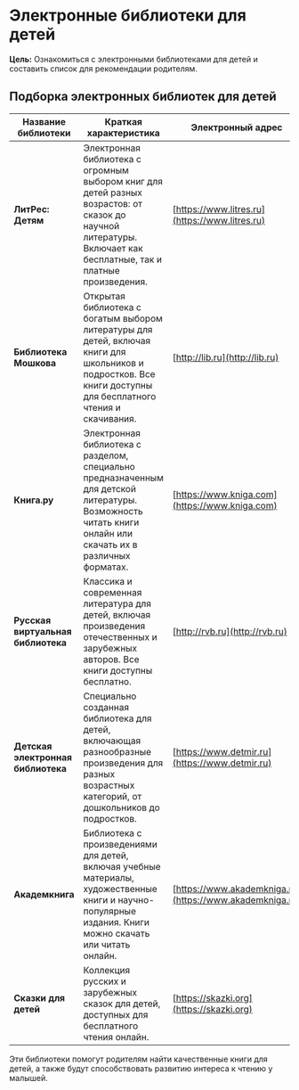 # Электронные библиотеки для детей

**Цель:** Ознакомиться с электронными библиотеками для детей и составить список для рекомендации родителям.

## Подборка электронных библиотек для детей

| **Название библиотеки**                | **Краткая характеристика**                                                                                                                                                             | **Электронный адрес**                        |
|----------------------------------------|----------------------------------------------------------------------------------------------------------------------------------------------------------------------------------------|---------------------------------------------|
| **ЛитРес: Детям**                       | Электронная библиотека с огромным выбором книг для детей разных возрастов: от сказок до научной литературы. Включает как бесплатные, так и платные произведения.                    | [https://www.litres.ru](https://www.litres.ru) |
| **Библиотека Мошкова**                  | Открытая библиотека с богатым выбором литературы для детей, включая книги для школьников и подростков. Все книги доступны для бесплатного чтения и скачивания.                    | [http://lib.ru](http://lib.ru)               |
| **Книга.ру**                            | Электронная библиотека с разделом, специально предназначенным для детской литературы. Возможность читать книги онлайн или скачать их в различных форматах.                          | [https://www.kniga.com](https://www.kniga.com) |
| **Русская виртуальная библиотека**      | Классика и современная литература для детей, включая произведения отечественных и зарубежных авторов. Все книги доступны бесплатно.                                                | [http://rvb.ru](http://rvb.ru)              |
| **Детская электронная библиотека**      | Специально созданная библиотека для детей, включающая разнообразные произведения для разных возрастных категорий, от дошкольников до подростков.                                      | [https://www.detmir.ru](https://www.detmir.ru) |
| **Академкнига**                         | Библиотека с произведениями для детей, включая учебные материалы, художественные книги и научно-популярные издания. Книги можно скачать или читать онлайн.                          | [https://www.akademkniga.ru](https://www.akademkniga.ru) |
| **Сказки для детей**                    | Коллекция русских и зарубежных сказок для детей, доступных для бесплатного чтения онлайн.                                                                                             | [https://skazki.org](https://skazki.org)     |

Эти библиотеки помогут родителям найти качественные книги для детей, а также будут способствовать развитию интереса к чтению у малышей.
